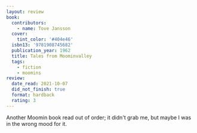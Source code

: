 ```yaml
---
layout: review
book:
  contributors:
    - name: Tove Jansson
  cover:
    tint_color: '#404e46'
  isbn13: '9781908745682'
  publication_year: 1962
  title: Tales from Moominvalley
  tags:
    - fiction
    - moomins
review:
  date_read: 2021-10-07
  did_not_finish: true
  format: hardback
  rating: 3
---
```


Another Moomin book read out of order; it didn't grab me, but maybe I was in the wrong mood for it.
